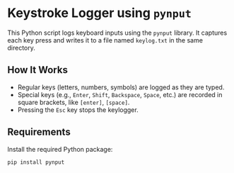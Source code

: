 # Keystroke Logger using `pynput`

This Python script logs keyboard inputs using the `pynput` library. It captures each key press and writes it to a file named `keylog.txt` in the same directory.

## How It Works

- Regular keys (letters, numbers, symbols) are logged as they are typed.
- Special keys (e.g., `Enter`, `Shift`, `Backspace`, `Space`, etc.) are recorded in square brackets, like `[enter]`, `[space]`.
- Pressing the `Esc` key stops the keylogger.

## Requirements

Install the required Python package:

```bash
pip install pynput

